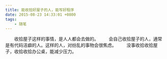 ```yaml
---
title: 能收拾好屋子的人，能写好程序
date: 2015-08-23 14:33:01 +0800
tags:
    - 随笔
---
```

　　收拾屋子这样的事情，是人人都会去做的。
　　会自己收拾屋子的人，通常是有代码洁癖的人。这样的人，对纷乱的事物会很焦虑。
　　没事收拾收拾屋子，收拾收拾办公桌，能减少压力。


